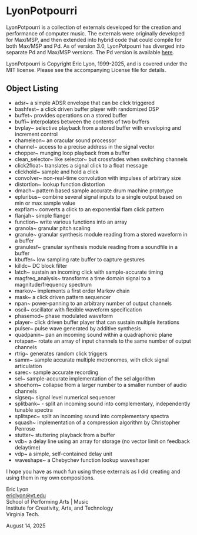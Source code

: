 # LyonPotpourri

LyonPotpourri is a collection of externals developed for the creation and performance of computer music. The externals were originally developed for Max/MSP, and then extended into hybrid code that could compile for both Max/MSP and Pd. As of version 3.0, LyonPotpourri has diverged into separate Pd and Max/MSP versions. The Pd version is available [here](https://github.com/ericlyon/pd-lyonpotpourri).

LyonPotpourri is Copyright Eric Lyon, 1999-2025, and is covered under the MIT license. Please see the accompanying License file for details.

## Object Listing

- adsr~ a simple ADSR envelope that can be click triggered
- bashfest~ a click driven buffer player with randomized DSP
- buffet~ provides operations on a stored buffer
- buffi~ interpolates between the contents of two buffers
- bvplay~ selective playback from a stored buffer with enveloping and increment control
- chameleon~ an oracular sound processor
- channel~ access to a precise address in the signal vector
- chopper~ munging loop playback from a buffer
- clean_selector~ like selector~ but crossfades when switching channels
- click2float~ translates a signal click to a float message
- clickhold~ sample and hold a click
- convolver~ non-real-time convolution with impulses of arbitrary size
- distortion~ lookup function distortion
- dmach~ pattern based sample accurate drum machine prototype
- epluribus~ combine several signal inputs to a single output based on min or max sample value
- expflam~ converts a click to an exponential flam click pattern
- flanjah~ simple flanger
- function~ write various functions into an array
- granola~ granular pitch scaling
- granule~ granular synthesis module reading from a stored waveform in a buffer
- granulesf~ granular synthesis module reading from a soundfile in a buffer
- kbuffer~ low sampling rate buffer to capture gestures
- killdc~ DC block filter
- latch~ sustain an incoming click with sample-accurate timing
- magfreq_analysis~ transforms a time domain signal to a magnitude/frequency spectrum
- markov~ implements a first order Markov chain
- mask~ a click driven pattern sequencer
- npan~ power-panning to an arbitrary number of output channels
- oscil~ oscillator with flexible waveform specification
- phasemod~ phase modulated waveform
- player~ click driven buffer player that can sustain multiple iterations
- pulser~ pulse wave generated by additive synthesis
- quadpanin~ pan an incoming sound within a quadraphonic plane
- rotapan~ rotate an array of input channels to the same number of output channels
- rtrig~ generates random click triggers
- samm~ sample accurate multiple metronomes, with click signal articulation
- sarec~ sample accurate recording
- sel~ sample-accurate implementation of the sel algorithm
- shoehorn~ collapse from a larger number to a smaller number of audio channels
- sigseq~ signal level numerical sequencer
- splitbank~ - split an incoming sound into complementary, independently tunable spectra
- splitspec~ split an incoming sound into complementary spectra
- squash~ implementation of a compression algorithm by Christopher Penrose
- stutter~ stuttering playback from a buffer
- vdb~ a delay line using an array for storage (no vector limit on feedback delaytime)
- vdp~ a simple, self-contained delay unit
- waveshape~ a Chebychev function lookup waveshaper

I hope you have as much fun using these externals as I did creating and using them in my own compositions.

Eric Lyon<br>
ericlyon@vt.edu<br>
School of Performing Arts | Music<br>
Institute for Creativity, Arts, and Technology<br>
Virginia Tech. 

August 14, 2025
